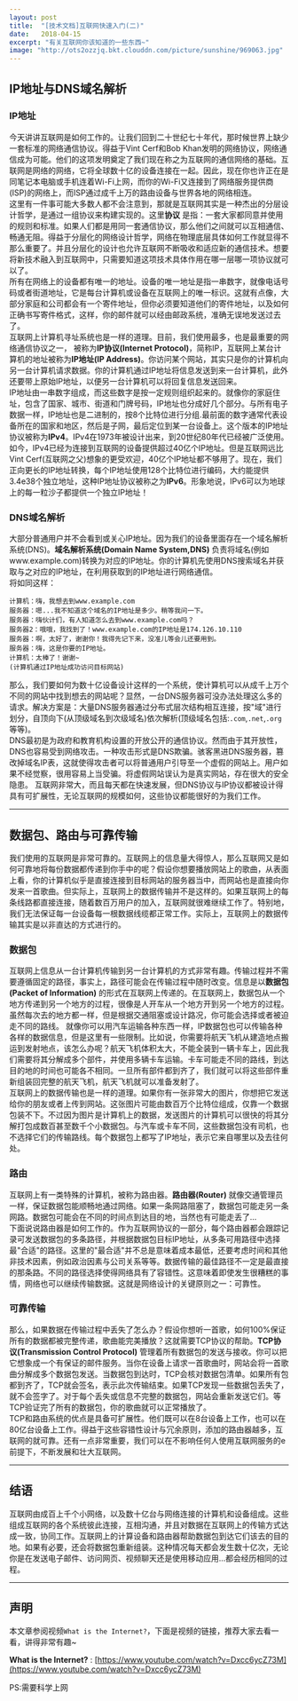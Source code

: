 ```yaml
---
layout: post
title:  "[技术文档]互联网快速入门(二)"
date:   2018-04-15
excerpt: "有关互联网你该知道的一些东西~"
image: "http://ots2ozzjq.bkt.clouddn.com/picture/sunshine/969063.jpg"
---
```


## IP地址与DNS域名解析
### IP地址
今天讲讲互联网是如何工作的。让我们回到二十世纪七十年代，那时候世界上缺少一套标准的网络通信协议。得益于Vint Cerf和Bob Khan发明的网络协议，网络通信成为可能。他们的这项发明奠定了我们现在称之为互联网的通信网络的基础。互联网是网络的网络，它将全球数十亿的设备连接在一起。因此，现在你也许正在是同笔记本电脑或手机连着Wi-Fi上网，而你的Wi-Fi又连接到了网络服务提供商(ISP)的网络上，而ISP通过成千上万的路由设备与世界各地的网络相连。   
这里有一件事可能大多数人都不会注意到，那就是互联网其实是一种杰出的分层设计哲学，是通过一组协议来构建实现的。这里**协议** 是指：一套大家都同意并使用的规则和标准。如果人们都是用同一套通信协议，那么他们之间就可以互相通信、畅通无阻。得益于分层化的网络设计哲学，网络在物理底层具体如何工作就显得不那么重要了。并且分层化的设计也允许互联网不断吸收和适应新的通信技术。想要将新技术融入到互联网中，只需要知道这项技术具体作用在哪一层哪一项协议就可以了。   
所有在网络上的设备都有唯一的地址。设备的唯一地址是指一串数字，就像电话号码或者街道地址，它是每台计算机或设备在互联网上的唯一标识。这就有点像，大部分家庭和公司都会有一个寄件地址，但你必须要知道他们的寄件地址，以及如何正确书写寄件格式，这样，你的邮件就可以经由邮政系统，准确无误地发送过去了。    
互联网上计算机寻址系统也是一样的道理。目前，我们使用最多，也是最重要的网络通信协议之一， 被称为**IP协议(Internet Protocol)**，简称IP，互联网上某台计算机的地址被称为**IP地址(IP Address)**。你访问某个网站，其实只是你的计算机向另一台计算机请求数据。你的计算机通过IP地址将信息发送到来一台计算机，此外还要带上原始IP地址，以便另一台计算机可以将回复信息发送回来。   
IP地址由一串数字组成，而这些数字是按一定规则组织起来的。就像你的家庭住址，包含了国家、城市、街道和门牌号码，IP地址也分成好几个部分。与所有电子数据一样，IP地址也是二进制的，按8个比特位进行分组.最前面的数字通常代表设备所在的国家和地区，然后是子网，最后定位到某一台设备上。这个版本的IP地址协议被称为**IPv4**。IPv4在1973年被设计出来，到20世纪80年代已经被广泛使用。如今，IPv4已经为连接到互联网的设备提供超过40亿个IP地址。但是互联网远比Vint Cerf(互联网之父)想象的更受欢迎，40亿个IP地址都不够用了。现在，我们正向更长的IP地址转换，每个IP地址使用128个比特位进行编码，大约能提供3.4e38个独立地址，这种IP地址协议被称之为**IPv6**。形象地说，IPv6可以为地球上的每一粒沙子都提供一个独立IP地址！  

### DNS域名解析
大部分普通用户并不会看到或关心IP地址。因为我们的设备里面存在一个域名解析系统(DNS)。**域名解析系统(Domain Name System,DNS)** 负责将域名(例如www.example.com)转换为对应的IP地址。你的计算机先使用DNS搜索域名并获取与之对应的IP地址，在利用获取到的IP地址进行网络通信。   
将如同这样：  
```
计算机：嗨，我想去到www.example.com
服务器：嗯...我不知道这个域名的IP地址是多少。稍等我问一下。
服务器：嗨伙计们，有人知道怎么去到www.example.com吗？
服务器2：哦哦，我找到了！www.example.com的IP地址是174.126.10.110
服务器：啊，太好了，谢谢你！我得先记下来，没准儿等会儿还要用到。
服务器：嗨，这是你要的IP地址。
计算机：太棒了！谢谢~
(计算机通过IP地址成功访问目标网站)
```
那么，我们要如何为数十亿设备设计这样的一个系统，使计算机可以从成千上万个不同的网站中找到想去的网站呢？显然，一台DNS服务器可没办法处理这么多的请求。解决方案是：大量DNS服务器通过分布式层次结构相互连接，按"域"进行划分，自顶向下(从顶级域名到次级域名)依次解析(顶级域名包括:`.com`,`.net`,`.org`等等)。  
DNS最初是为政府和教育机构设置的开放公开的通信协议。然而由于其开放性，DNS也容易受到网络攻击。一种攻击形式是DNS欺骗。骇客黑进DNS服务器，篡改掉域名IP表，这就使得攻击者可以将普通用户引导至一个虚假的网站上。用户如果不经觉察，很用容易上当受骗。将虚假网站误认为是真实网站，存在很大的安全隐患。 
互联网非常大，而且每天都在快速发展，但DNS协议与IP协议都被设计得具有可扩展性，无论互联网的规模如何，这些协议都能很好的为我们工作。


---
## 数据包、路由与可靠传输
我们使用的互联网是非常可靠的。互联网上的信息量大得惊人，那么互联网又是如何可靠地将每份数据都传递到你手中的呢？假设你想要播放网站上的歌曲，从表面上看，你的计算机似乎是直接连接到目标网站的服务器当中，而网站也是直接向你发来一首歌曲。但实际上，互联网上的数据传输并不是这样的。如果互联网上的每条线路都直接连接，随着数百万用户的加入，互联网就很难继续工作了。特别地，我们无法保证每一台设备每一根数据线缆都正常工作。实际上，互联网上的数据传输其实是以非直达的方式进行的。  
### 数据包
互联网上信息从一台计算机传输到另一台计算机的方式非常有趣。传输过程并不需要遵循固定的路径，事实上，路径可能会在传输过程中随时改变。信息是以**数据包(Packet of Information)** 的形式在互联网上传递的。在互联网上，数据包从一个地方传递到另一个地方的过程，很像是人开车从一个地方开到另一个地方的过程。虽然每次去的地方都一样，但是根据交通阻塞或设计路况，你可能会选择或者被迫走不同的路线。
就像你可以用汽车运输各种东西一样，IP数据包也可以传输各种各样的数据信息，但是这里有一些限制。比如说，你需要将航天飞机从建造地点搬运到发射地点，该怎么办呢？航天飞机体积太大，不能全装到一辆卡车上，因此我们需要将其分解成多个部件，并使用多辆卡车运输。卡车可能走不同的路线，到达目的地的时间也可能各不相同。一旦所有部件都到齐了，我们就可以将这些部件重新组装回完整的航天飞机，航天飞机就可以准备发射了。   
互联网上的数据传输也是一样的道理。如果你有一张非常大的图片，你想把它发送给你的朋友或者上传到网站。这张图片可能由数百万个比特位组成，仅靠一个数据包装不下。不过因为图片是计算机上的数据，发送图片的计算机可以很快的将其分解打包成数百甚至数千个小数据包。与汽车或卡车不同，这些数据包没有司机，也不选择它们的传输路线。每个数据包上都写了IP地址，表示它来自哪里以及去往何处。
### 路由
互联网上有一类特殊的计算机，被称为路由器。**路由器(Router)** 就像交通管理员一样，保证数据包能顺畅地通过网络。如果一条网路阻塞了，数据包可能走另一条网路。数据包可能会在不同的时间点到达目的地，当然也有可能走丢了...   
下面说说路由器是如何工作的。作为互联网协议的一部分，每个路由器都会跟踪记录可发送数据包的多条路径，并根据数据包目标IP地址，从多条可用路径中选择最"合适"的路径。这里的"最合适"并不总是意味着成本最低，还要考虑时间和其他非技术因素，例如政治因素与公司关系等等。数据传输的最佳路径不一定是最直接的那条路。不同的路径选择使得网络具有了容错性。这意味着即使发生很糟糕的事情，网络也可以继续传输数据。这就是网络设计的关键原则之一：可靠性。  
### 可靠传输
那么，如果数据在传输过程中丢失了怎么办？假设你想听一首歌，如何100%保证所有的数据都被完整传递，歌曲能完美播放？这就需要TCP协议的帮助。**TCP协议(Transmission Control Protocol)** 管理着所有数据包的发送与接收。你可以把它想象成一个有保证的邮件服务。当你在设备上请求一首歌曲时，网站会将一首歌曲分解成多个数据包发送。当数据包到达时，TCP会核对数据包清单。如果所有包都到齐了，TCP就会签名，表示此次传输结束。如果TCP发现一些数据包丢失了，就不会签字了。对于每个丢失或信息不完整的数据包，网站会重新发送它们。等TCP验证完了所有的数据包，你的歌曲就可以正常播放了。  
TCP和路由系统的优点是具备可扩展性。他们既可以在8台设备上工作，也可以在80亿台设备上工作。得益于这些容错性设计与冗余原则，添加的路由器越多，互联网的就可靠。还有一点非常重要，我们可以在不影响任何人使用互联网服务的e前提下，不断发展和壮大互联网。  

---
## 结语
互联网由成百上千个小网络，以及数十亿台与网络连接的计算机和设备组成。这些组成互联网的各个系统彼此连接，互相沟通，并且对数据在互联网上的传输方式达成一致，协同工作。互联网上的计算设备和路由器帮助数据包到达它们该去的目的地。如果有必要，还会将数据包重新组装。这种情况每天都会发生数十亿次，无论你是在发送电子邮件、访问网页、视频聊天还是使用移动应用...都会经历相同的过程。

---
## 声明
本文章参阅视频`What is the Internet?`，下面是视频的链接，推荐大家去看一看，讲得非常有趣~  

**What is the Internet?** :  [https://www.youtube.com/watch?v=Dxcc6ycZ73M](https://www.youtube.com/watch?v=Dxcc6ycZ73M)  

PS:需要科学上网